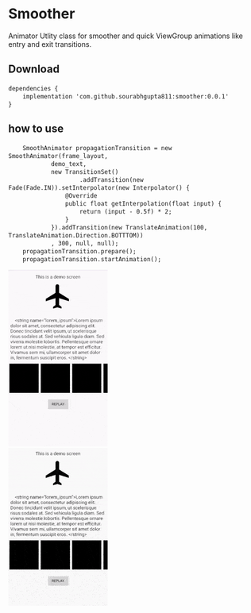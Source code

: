 # Smoother
Animator Utlity class for smoother and quick ViewGroup animations like entry and exit transitions.

Download
--------

```
dependencies {
    implementation 'com.github.sourabhgupta811:smoother:0.0.1'
}
```

how to use
--------
```
    SmoothAnimator propagationTransition = new SmoothAnimator(frame_layout,
            demo_text,
            new TransitionSet()
                    .addTransition(new Fade(Fade.IN)).setInterpolator(new Interpolator() {
                @Override
                public float getInterpolation(float input) {
                    return (input - 0.5f) * 2;
                }
            }).addTransition(new TranslateAnimation(100, TranslateAnimation.Direction.BOTTTOM))
            , 300, null, null);
    propagationTransition.prepare();
    propagationTransition.startAnimation();
```

![Sample gif](smoother.gif)<br>
![Sample gif](smooter_1.gif)

